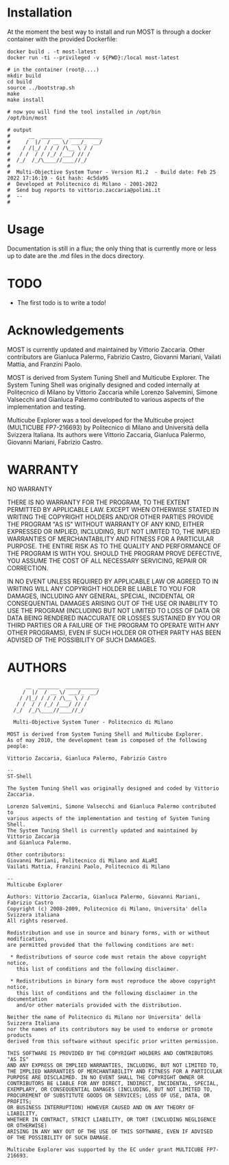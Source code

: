 # Installation

At the moment the best way to install and run MOST is through a docker container
with the provided Dockerfile:

```shell
docker build . -t most-latest
docker run -ti --privileged -v ${PWD}:/local most-latest

# in the container (root@....)
mkdir build
cd build
source ../bootstrap.sh
make
make install

# now you will find the tool installed in /opt/bin
/opt/bin/most

# output
#      __  _______  ___________
#     /  |/  / __ \/ ___/_  __/
#    / /|_/ / / / /\__ \ / /
#   / /  / / /_/ /___/ // /
#  /_/  /_/\____//____//_/
#
#  Multi-Objective System Tuner - Version R1.2  - Build date: Feb 25 2022 17:16:19 - Git hash: 4c5da95
#  Developed at Politecnico di Milano - 2001-2022
#  Send bug reports to vittorio.zaccaria@polimi.it
#  --
#
```

# Usage

Documentation is still in a flux; the only thing that is currently more or less
up to date are the .md files in the docs directory.

# TODO

- The first todo is to write a todo!

# Acknowledgements

MOST is currently updated and maintained by Vittorio Zaccaria. Other
contributors are Gianluca Palermo, Fabrizio Castro, Giovanni Mariani, Vailati
Mattia, and Franzini Paolo.

MOST is derived from System Tuning Shell and Multicube Explorer. The System
Tuning Shell was originally designed and coded internally at Politecnico di
Milano by Vittorio Zaccaria while Lorenzo Salvemini, Simone Valsecchi and
Gianluca Palermo contributed to various aspects of the implementation and
testing.

Multicube Explorer was a tool developed for the Multicube project (MULTICUBE
FP7-216693) by Politecnico di Milano and Università della Svizzera Italiana. Its
authors were Vittorio Zaccaria, Gianluca Palermo, Giovanni Mariani, Fabrizio
Castro.

# WARRANTY

NO WARRANTY

THERE IS NO WARRANTY FOR THE PROGRAM, TO THE EXTENT PERMITTED BY APPLICABLE LAW.
EXCEPT WHEN OTHERWISE STATED IN WRITING THE COPYRIGHT HOLDERS AND/OR OTHER
PARTIES PROVIDE THE PROGRAM "AS IS" WITHOUT WARRANTY OF ANY KIND, EITHER
EXPRESSED OR IMPLIED, INCLUDING, BUT NOT LIMITED TO, THE IMPLIED WARRANTIES OF
MERCHANTABILITY AND FITNESS FOR A PARTICULAR PURPOSE. THE ENTIRE RISK AS TO THE
QUALITY AND PERFORMANCE OF THE PROGRAM IS WITH YOU. SHOULD THE PROGRAM PROVE
DEFECTIVE, YOU ASSUME THE COST OF ALL NECESSARY SERVICING, REPAIR OR CORRECTION.

IN NO EVENT UNLESS REQUIRED BY APPLICABLE LAW OR AGREED TO IN WRITING WILL ANY
COPYRIGHT HOLDER BE LIABLE TO YOU FOR DAMAGES, INCLUDING ANY GENERAL, SPECIAL,
INCIDENTAL OR CONSEQUENTIAL DAMAGES ARISING OUT OF THE USE OR INABILITY TO USE
THE PROGRAM (INCLUDING BUT NOT LIMITED TO LOSS OF DATA OR DATA BEING RENDERED
INACCURATE OR LOSSES SUSTAINED BY YOU OR THIRD PARTIES OR A FAILURE OF THE
PROGRAM TO OPERATE WITH ANY OTHER PROGRAMS), EVEN IF SUCH HOLDER OR OTHER PARTY
HAS BEEN ADVISED OF THE POSSIBILITY OF SUCH DAMAGES.

# AUTHORS

```
      __  _______  ___________
     /  |/  / __ \/ ___/_  __/
    / /|_/ / / / /\__ \ / /
   / /  / / /_/ /___/ // /
  /_/  /_/\____//____//_/

  Multi-Objective System Tuner - Politecnico di Milano

MOST is derived from System Tuning Shell and Multicube Explorer.
As of may 2010, the development team is composed of the following people:

Vittorio Zaccaria, Gianluca Palermo, Fabrizio Castro

--
ST-Shell

The System Tuning Shell was originally designed and coded by Vittorio Zaccaria.

Lorenzo Salvemini, Simone Valsecchi and Gianluca Palermo contributed to
various aspects of the implementation and testing of System Tuning Shell.
The System Tuning Shell is currently updated and maintained by Vittorio Zaccaria
and Gianluca Palermo.

Other contributors:
Giovanni Mariani, Politecnico di Milano and ALaRI
Vailati Mattia, Franzini Paolo, Politecnico di Milano

--
Multicube Explorer

Authors: Vittorio Zaccaria, Gianluca Palermo, Giovanni Mariani, Fabrizio Castro
Copyright (c) 2008-2009, Politecnico di Milano, Universita' della Svizzera italiana
All rights reserved.

Redistribution and use in source and binary forms, with or without modification,
are permitted provided that the following conditions are met:

 * Redistributions of source code must retain the above copyright notice,
   this list of conditions and the following disclaimer.

 * Redistributions in binary form must reproduce the above copyright notice,
   this list of conditions and the following disclaimer in the documentation
   and/or other materials provided with the distribution.

Neither the name of Politecnico di Milano nor Universita' della Svizzera Italiana
nor the names of its contributors may be used to endorse or promote products
derived from this software without specific prior written permission.

THIS SOFTWARE IS PROVIDED BY THE COPYRIGHT HOLDERS AND CONTRIBUTORS "AS IS"
AND ANY EXPRESS OR IMPLIED WARRANTIES, INCLUDING, BUT NOT LIMITED TO,
THE IMPLIED WARRANTIES OF MERCHANTABILITY AND FITNESS FOR A PARTICULAR
PURPOSE ARE DISCLAIMED. IN NO EVENT SHALL THE COPYRIGHT OWNER OR
CONTRIBUTORS BE LIABLE FOR ANY DIRECT, INDIRECT, INCIDENTAL, SPECIAL,
EXEMPLARY, OR CONSEQUENTIAL DAMAGES (INCLUDING, BUT NOT LIMITED TO,
PROCUREMENT OF SUBSTITUTE GOODS OR SERVICES; LOSS OF USE, DATA, OR PROFITS;
OR BUSINESS INTERRUPTION) HOWEVER CAUSED AND ON ANY THEORY OF LIABILITY,
WHETHER IN CONTRACT, STRICT LIABILITY, OR TORT (INCLUDING NEGLIGENCE OR OTHERWISE)
ARISING IN ANY WAY OUT OF THE USE OF THIS SOFTWARE, EVEN IF ADVISED
OF THE POSSIBILITY OF SUCH DAMAGE.

Multicube Explorer was supported by the EC under grant MULTICUBE FP7-216693.
```
